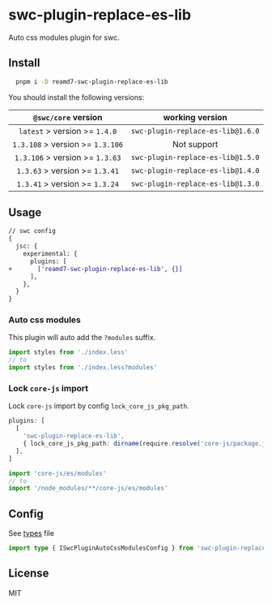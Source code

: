 # swc-plugin-replace-es-lib

Auto css modules plugin for swc.

## Install

```bash
  pnpm i -D reamd7-swc-plugin-replace-es-lib
```

You should install the following versions:

|`@swc/core` version|working version|
|:-:|:-:|
| `latest` > version >= `1.4.0`|`swc-plugin-replace-es-lib@1.6.0`|
| `1.3.108` > version >= `1.3.106`|Not support|
| `1.3.106` > version >= `1.3.63`|`swc-plugin-replace-es-lib@1.5.0`|
| `1.3.63` > version >= `1.3.41`|`swc-plugin-replace-es-lib@1.4.0`|
| `1.3.41` > version >= `1.3.24`|`swc-plugin-replace-es-lib@1.3.0`|

## Usage

```diff
// swc config
{
  jsc: {
    experimental: {
      plugins: [
+       ['reamd7-swc-plugin-replace-es-lib', {}]
      ],
    },
  }
}
```

### Auto css modules

This plugin will auto add the `?modules` suffix.

```ts
import styles from './index.less'
// to
import styles from './index.less?modules'
```

### Lock `core-js` import

Lock `core-js` import by config `lock_core_js_pkg_path`.

```ts
plugins: [
  [
    'swc-plugin-replace-es-lib',
    { lock_core_js_pkg_path: dirname(require.resolve('core-js/package.json')) },
  ],
]
```

```ts
import 'core-js/es/modules'
// to
import '/node_modules/**/core-js/es/modules'
```

## Config

See [types](./index.d.ts) file

```ts
import type { ISwcPluginAutoCssModulesConfig } from 'swc-plugin-replace-es-lib'
```

## License

MIT
